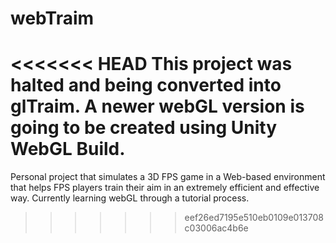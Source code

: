 # webTraim
<<<<<<< HEAD
This project was halted and being converted into glTraim.
A newer webGL version is going to be created using Unity WebGL Build.
=======
Personal project that simulates a 3D FPS game in a Web-based environment that helps FPS players train their aim in an extremely efficient and effective way. Currently learning webGL through a tutorial process.
>>>>>>> eef26ed7195e510eb0109e013708c03006ac4b6e
